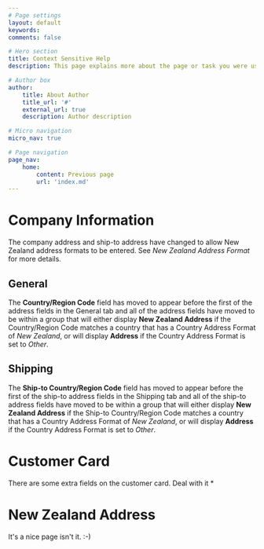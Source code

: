 ```yaml
---
# Page settings
layout: default
keywords:
comments: false

# Hero section
title: Context Sensitive Help
description: This page explains more about the page or task you were using in Business Central.

# Author box
author:
    title: About Author
    title_url: '#'
    external_url: true
    description: Author description

# Micro navigation
micro_nav: true

# Page navigation
page_nav:
    home:
        content: Previous page
        url: 'index.md'
---
```


# Company Information

The company address and ship-to address have changed to allow New Zealand address formats to be entered. See *New Zealand Address Format* for more details.

## General

The **Country/Region Code** field has moved to appear before the first of the address fields in the General tab and all of the address fields have moved to be within a group that will either display **New Zealand Address** if the Country/Region Code matches a country that has a Country Address Format of *New Zealand*, or will display **Address** if the Country Address Format is set to *Other*.

## Shipping

The **Ship-to Country/Region Code** field has moved to appear before the first of the ship-to address fields in the Shipping tab and all of the ship-to address fields have moved to be within a group that will either display **New Zealand Address** if the Ship-to Country/Region Code matches a country that has a Country Address Format of *New Zealand*, or will display **Address** if the Country Address Format is set to *Other*.

# Customer Card

There are some extra fields on the customer card. Deal with it
*
# New Zealand Address

It's a nice page isn't it. :-)
